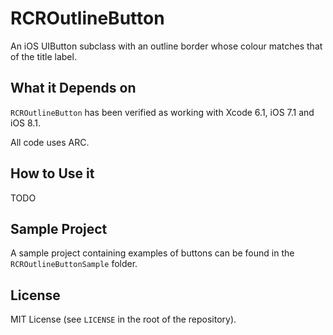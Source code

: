 RCROutlineButton
================

An iOS UIButton subclass with an outline border whose colour matches that of the title label.

## What it Depends on

`RCROutlineButton` has been verified as working with Xcode 6.1, iOS 7.1 and iOS 8.1.

All code uses ARC.

## How to Use it

TODO

## Sample Project

A sample project containing examples of buttons can be found in the `RCROutlineButtonSample` folder.

## License

MIT License (see `LICENSE` in the root of the repository).
